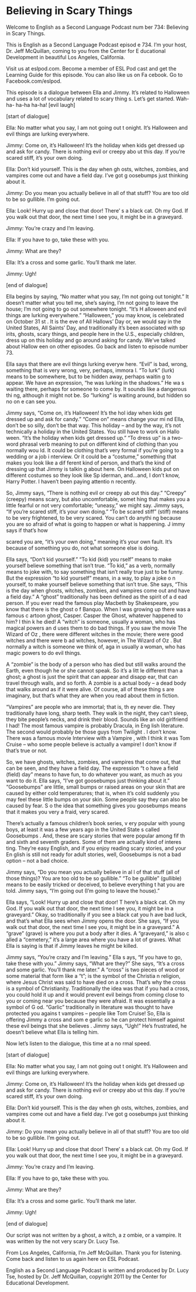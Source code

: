 # Believing in Scary Things

Welcome to English as a Second Language Podcast num ber 734: Believing in Scary Things. 

This is English as a Second Language Podcast episod e 734.  I’m your host, Dr. Jeff McQuillan, coming to you from the Center for E ducational Development in beautiful Los Angeles, California. 

Visit us at eslpod.com.  Become a member of ESL Pod cast and get the Learning Guide for this episode.  You can also like us on Fa cebook.  Go to Facebook.com/eslpod. 

This episode is a dialogue between Ella and Jimmy.  It’s related to Halloween and uses a lot of vocabulary related to scary thing s.  Let’s get started.  Wah-ha- ha-ha ha-ha!  [evil laugh] 

[start of dialogue] 

Ella:  No matter what you say, I am not going out t onight.  It’s Halloween and evil things are lurking everywhere. 

Jimmy:  Come on, it’s Halloween!  It’s the holiday when kids get dressed up and ask for candy.  There is nothing evil or creepy abo ut this day.  If you’re scared stiff, it’s your own doing. 

Ella:  Don’t kid yourself.  This is the day when gh osts, witches, zombies, and vampires come out and have a field day.  I’ve got g oosebumps just thinking about it. 

Jimmy:  Do you mean you actually believe in all of that stuff?  You are too old to be so gullible.  I’m going out. 

Ella:  Look!  Hurry up and close that door!  There’ s a black cat.  Oh my God.  If you walk out that door, the next time I see you, it  might be in a graveyard.   

Jimmy:  You’re crazy and I’m leaving. 

Ella:  If you have to go, take these with you. 

Jimmy:  What are they? 

Ella:  It’s a cross and some garlic.  You’ll thank me later. 

Jimmy:  Ugh! 

[end of dialogue] 

Ella begins by saying, “No matter what you say, I’m  not going out tonight.”  It doesn’t matter what you tell me, she’s saying, I’m not going to leave the house; I’m not going to go out somewhere tonight.  “It’s H alloween and evil things are lurking everywhere.”  “Halloween,” you may know, is  celebrated on October 31 st . It is the eve of All Hallows’ Day or, we would say in the United States, All Saints’ Day, and traditionally it’s been associated with sp irits, ghosts, scary things, and people here in the U.S., especially children, dress  up on this holiday and go around asking for candy.  We’ve talked about Hallow een on other episodes.  Go back and listen to episode number 73. 

Ella says that there are evil things lurking everyw here.  “Evil” is bad, wrong, something that is very wrong, very, perhaps, immora l.  “To lurk” (lurk) means to be somewhere, but to be hidden away, perhaps waitin g to appear.  We have an expression, “he was lurking in the shadows.”  He wa s waiting there, perhaps for someone to come by.  It sounds like a dangerous thi ng, although it might not be. So “lurking” is waiting around, but hidden so no on e can see you. 

Jimmy says, “Come on, it’s Halloween!  It’s the hol iday when kids get dressed up and ask for candy.”  “Come on” means change your mi nd Ella, don’t be so silly, don’t be that way.  This holiday – and by the way, it’s not technically a holiday in the United States.  You still have to work on Hallo ween.  “It’s the holiday when kids get dressed up.”  “To dress up” is a two-word phrasal verb meaning to put on different kind of clothing than you normally wou ld.  It could be clothing that’s very formal if you’re going to a wedding or a job i nterview.  Or it could be a “costume,” something that makes you look like a dif ferent kind of person, and that’s the kind of dressing up that Jimmy is talkin g about here.  On Halloween kids put on different costumes so they look like Sp iderman, and…and, I don’t know, Harry Potter.  I haven’t been paying attentio n recently.   

So, Jimmy says, “There is nothing evil or creepy ab out this day.”  “Creepy” (creepy) means scary, but also uncomfortable, somet hing that makes you a little fearful or not very comfortable; “uneasy,” we might  say.  Jimmy says, “If you’re scared stiff, it’s your own doing.”  “To be scared stiff” (stiff) means to be very frightened, to be very scared.  You can’t do anythi ng because you are so afraid of what is going to happen or what is happening.  J immy says if that’s how  

scared you are, “it’s your own doing,” meaning it’s  your own fault.  It’s because of something you do, not what someone else is doing. 

Ella says, “Don’t kid yourself.”  “To kid (kid) you rself” means to make yourself believe something that isn’t true.  “To kid,” as a verb, normally means to joke with, to say something that isn’t really true just to be funny.  But the expression “to kid yourself” means, in a way, to play a joke o n yourself, to make yourself believe something that isn’t true.  She says, “This  is the day when ghosts, witches, zombies, and vampires come out and have a field day.”  A “ghost” traditionally has been defined as the spirit of a d ead person.  If you ever read the famous play Macbeth  by Shakespeare, you know that there is the ghost o f Banquo.  When I was growing up there was a famous c artoon ghost, Casper. Casper the Ghost, whatever happened to him?  I thin k he died!  A “witch” is someone, usually a woman, who has magical powers an d uses them to do bad things.  If you saw the movie The Wizard of Oz , there were different witches in the movie; there were good witches and there were b ad witches, however, in The Wizard of Oz .  But normally a witch is someone we think of, aga in usually a woman, who has magic powers to do evil things.   

A “zombie” is the body of a person who has died but  still walks around the Earth, even though he or she cannot speak.  So it’s a litt le different than a ghost; a ghost is just the spirit that can appear and disapp ear, that can travel through walls, and so forth.  A zombie is a actual body – a  dead body that walks around as if it were alive.  Of course, all of these thing s are imaginary, but that’s what they are when you read about them in fiction.   

“Vampires” are people who are immortal; that is, th ey never die.  They traditionally have long, sharp teeth.  They walk in  the night, they can’t sleep, they bite people’s necks, and drink their blood.  Sounds  like an old girlfriend I had! The most famous vampire is probably Dracula, in Eng lish literature.  The second would probably be those guys from Twilight .  I don’t know.  There was a famous movie Interview with a Vampire , with I think it was Tom Cruise – who some people believe is actually a vampire!  I don’t know  if that’s true or not. 

So, we have ghosts, witches, zombies, and vampires that come out, that can be seen, and they have a field day.  The expression “t o have a field (field) day” means to have fun, to do whatever you want, as much  as you want to do it.  Ella says, “I’ve got goosebumps just thinking about it.”   “Goosebumps” are little, small bumps or raised areas on your skin that are caused by either cold temperatures; that is, when it’s cold suddenly you may feel these  little bumps on your skin. Some people say they can also be caused by fear.  S o the idea that something gives you goosebumps means that it makes you very a fraid, very scared.    

 There’s actually a famous children’s book series, v ery popular with young boys, at least it was a few years ago in the United State s called Goosebumps .  And, these are scary stories that were popular among fif th and sixth and seventh graders.  Some of them are actually kind of interes ting.  They’re easy English, and if you enjoy reading scary stories, and your En glish is still not ready for adult stories, well, Goosebumps  is not a bad option – not a bad choice. 

Jimmy says, “Do you mean you actually believe in al l of that stuff (all of those things)?  You are too old to be so gullible.”  “To be gullible” (gullible) means to be easily tricked or deceived, to believe everything t hat you are told.  Jimmy says, “I’m going out (I’m going to leave the house).”   

Ella says, “Look!  Hurry up and close that door!  T here’s a black cat.  Oh my God. If you walk out that door, the next time I see you,  it might be in a graveyard.” Okay, so traditionally if you see a black cat you h ave bad luck, and that’s what Ella sees when Jimmy opens the door.  She says, “If  you walk out that door, the next time I see you, it might be in a graveyard.”  A “grave” (grave) is where you put a body after it dies.  A “graveyard,” is also c alled a “cemetery,” it’s a large area where you have a lot of graves.  What Ella is saying is that if Jimmy leaves he might be killed.     

Jimmy says, “You’re crazy and I’m leaving.”  Ella s ays, “If you have to go, take these with you.”  Jimmy says, “What are they?”  She  says, “It’s a cross and some garlic.  You’ll thank me later.”  A “cross” is two pieces of wood or some material that form like a “t”; is the symbol of the Christia n religion, where Jesus Christ was said to have died on a cross.  That’s why the cross  is a symbol of Christianity. Traditionally the idea was that if you had a cross,  you could hold it up and it would prevent evil beings from coming close to you or coming near you because they were afraid.  It was essentially a symbol of G od.  “Garlic” traditionally in literature was thought to have protected you agains t vampires – people like Tom Cruise!  So, Ella is offering Jimmy a cross and som e garlic so he can protect himself against these evil beings that she believes .  Jimmy says, “Ugh!”  He’s frustrated, he doesn’t believe what Ella is telling  him. 

Now let’s listen to the dialogue, this time at a no rmal speed. 

[start of dialogue] 

Ella:  No matter what you say, I am not going out t onight.  It’s Halloween and evil things are lurking everywhere. 

Jimmy:  Come on, it’s Halloween!  It’s the holiday when kids get dressed up and ask for candy.  There is nothing evil or creepy abo ut this day.  If you’re scared stiff, it’s your own doing. 

Ella:  Don’t kid yourself.  This is the day when gh osts, witches, zombies, and vampires come out and have a field day.  I’ve got g oosebumps just thinking about it. 

Jimmy:  Do you mean you actually believe in all of that stuff?  You are too old to be so gullible.  I’m going out. 

Ella:  Look!  Hurry up and close that door!  There’ s a black cat.  Oh my God.  If you walk out that door, the next time I see you, it  might be in a graveyard.   

Jimmy:  You’re crazy and I’m leaving. 

Ella:  If you have to go, take these with you. 

Jimmy:  What are they? 

Ella:  It’s a cross and some garlic.  You’ll thank me later. 

Jimmy:  Ugh! 

[end of dialogue] 

Our script was not written by a ghost, a witch, a z ombie, or a vampire.  It was written by the not very scary Dr. Lucy Tse.   

From Los Angeles, California, I’m Jeff McQuillan.  Thank you for listening.  Come back and listen to us again here on ESL Podcast. 

English as a Second Language Podcast is written and  produced by Dr. Lucy Tse, hosted by Dr. Jeff McQuillan, copyright 2011 by the  Center for Educational Development.

